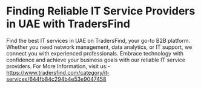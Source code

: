 # Finding Reliable IT Service Providers in UAE with TradersFind
Find the best IT services in UAE on TradersFind, your go-to B2B platform. Whether you need network management, data analytics, or IT support, we connect you with experienced professionals. Embrace technology with confidence and achieve your business goals with our reliable IT service providers.
For More Information, visit us:- https://www.tradersfind.com/category/it-services/644fb84c294b4e53e9047458
